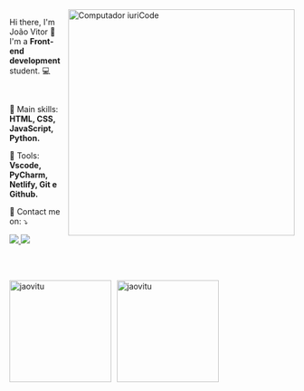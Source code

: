 <img src="https://raw.githubusercontent.com/MicaelliMedeiros/micaellimedeiros/master/image/computer-illustration.png" min-width="400px" max-width="400px" width="400px" align="right" alt="Computador iuriCode">

<p align="left"> 
    Hi there, I'm João Vitor 👋<br>
    I'm a <strong>Front-end development</strong> student. 💻
</p>

<br>

<p align="left">
  🦄 Main skills: <strong>HTML, CSS, JavaScript, Python.</strong>
</p>

<p align="left">
  💼 Tools: <strong>Vscode, PyCharm, Netlify, Git e Github.</strong>
</p>

<p align="left">
  💌 Contact me on: ⤵️
</p>

<p align="left">
    <a href="https://www.linkedin.com/in/jaovitu/" alt="Linkedin">
    <img src="https://img.shields.io/badge/-Linkedin-6610F2?style=for-the-badge&logo=Linkedin&logoColor=FFFFFF&link=https://https://www.linkedin.com/in/jaovitu/"/>
  </a>

  <a href="mailto:jvgomes.dev@gmail.com" alt="Discord">
    <img src="https://img.shields.io/badge/-Gmail-6610F2?style=for-the-badge&logo=Gmail&logoColor=FFFFFF&link=mailto:jvgomes.dev@gmail.com"/>
  </a>
</p>

<br><br>

<div>
  <img align="left" style="margin-right: 10px; height: 180px" src="https://github-readme-stats.vercel.app/api?username=jaovitu&show_icons=true&locale=en" alt="jaovitu" />
  <img align="left" style="height: 180px" src="https://github-readme-stats.vercel.app/api/top-langs?username=jaovitu&show_icons=true&locale=en&layout=compact" alt="jaovitu" />
</div>
